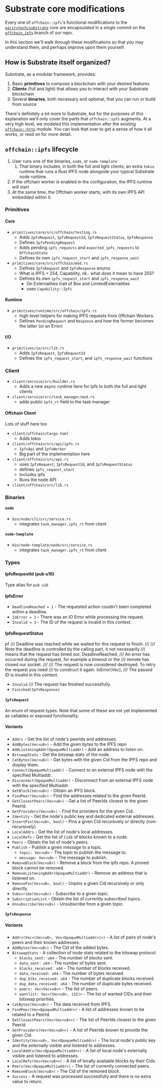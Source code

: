 # Substrate core modifications

Every one of `offchain::ipfs`'s functional modifications to the [`paritytech/substrate`] core are
encapsulated in a single commit on the [`offchain_ipfs`] branch of our repo.

In this section we'll walk through these modifications so that you may understand them, and
perhaps improve upon them yourself.

[`paritytech/substrate`]: https://github.com/paritytech/substrate
[`offchain_ipfs`]: https://github.com/rs-ipfs/substrate/tree/offchain_ipfs

## How is Substrate itself organized?

Substrate, as a modular framework, provides:

1. Basic **primitives** to compose a blockchain with your desired features
2. **Clients** (full and light) that allows you to interact with your Substrate blockchain
3. Several **binaries**, both necessary and optional, that you can run or build from source

There's definitely a lot more to Substrate, but for the purposes of this explanation we'll only
cover the parts that `offchain::ipfs` augments. At a very high level, we modeled this implementation
after the existing [`offchain::http`] module. You can look that over to get a sense of how it all
works, or read on for more detail.

[`offchain::http`]: https://github.com/paritytech/substrate/blob/master/client/offchain/src/api/http.rs

## `offchain::ipfs` lifecycle

1. User runs one of the binaries, `node`, or `node-template`
    1. That binary includes, in both the full and light clients, an extra `tokio` runtime that
runs a Rust IPFS node alongside your typical Substrate node runtime.
3. If the offchain worker is enabled in the configuration, the IPFS runtime will start
3. At the same time, the Offchain worker starts, with its own IPFS API embedded within it.

### Primitives

#### Core

- `primitives/core/src/offchain/testing.rs`
    - Adds `IpfsRequest`, `IpfsRequestId`, `IpfsRequestStatus`, `IpfsResponse`
    - Defines `IpfsPendingRequest`
    - Adds pending `ipfs_requests` and `expected_ipfs_requests` to `OffchainState`
    - Defines its own `ipfs_request_start` and `ipfs_response_wait`
- `primitives/core/src/offchain/mod.rs`
    - Defines `IpfsRequest` and `IpfsResponse` enums
    - What is IPFS = 254, Capability, ok.. what does it mean to have 255?
    - Defines its own `ipfs_request_start` and `ipfs_response_wait`
        - On Externalities trait of Box<T> and LimitedExternalities
        - uses `Capability::Ipfs`

#### Runtime

- `primitives/runtime/src/offchain/ipfs.rs`
    - high-level helpers for making IPFS requests from Offchain Workers.
    - Defines `PendingRequest` and `Response` and how the former becomes the latter (or an Error)

#### I/O

- `primitives/io/src/lib.rs`
    - Adds `IpfsRequest`, `IpfsRequestId`
    - Defines the `ipfs_request_start`, and `ipfs_response_wait` functions

### Client

- `client/service/src/builder.rs`
    - Adds a new async runtime here for ipfs to both the full and light clients
- `client/service/src/task_manager/mod.rs`
    - adds public `ipfs_rt` field to the task manager

#### Offchain Client

Lots of stuff here too

- `client/offchain/Cargo.toml`
    - Adds tokio
- `client/offchain/src/api/ipfs.rs`
    - `IpfsApi` and `IpfsWorker`
    - Big part of the implementation here
- `client/offchain/src/api.rs`
    - uses `IpfsRequest`, `IpfsRequestId`, and `IpfsRequestStatus`
    - defines `ipfs_request_start`
    - Includes ipfs
    - Runs the node API
- `client/offchain/src/lib.rs`

### Binaries

#### `node`

- `bin/node/cli/src/service.rs`
    - integrates `task_manager.ipfs_rt` from client

#### `node-template`

- `bin/node-template/node/src/service.rs`
    - integrates `task_manager.ipfs_rt` from client

### Types

#### IpfsRequestId (pub u16)

Type alias for `pub u16`

#### IpfsError

- `DeadlineReached = 1` - The requested action couldn't been completed within a deadline.
- `IoError = 2` - There was an IO Error while processing the request.
- `Invalid = 3` - The ID of the request is invalid in this context.

#### IpfsRequestStatus
pf
/// Deadline was reached while we waited for this request to finish.
	///
	/// Note the deadline is controlled by the calling part, it not necessarily
	/// means that the request has timed out.
	DeadlineReached,
	/// An error has occurred during the request, for example a timeout or the
	/// remote has closed our socket.
	///
	/// The request is now considered destroyed. To retry the request you need
	/// to construct it again.
	IoError(Vec<u8>),
	/// The passed ID is invalid in this context.
- `Invalid`
	/// The request has finished successfully.
- `Finished(IpfsResponse)`

#### `IpfsRequest`

An enum of request types. Note that some of these are not yet implemented as
callables or exposed functionality.

##### Variants

- `Addrs` - Get the list of node's peerIds and addresses.
- `AddBytes(Vec<u8>)` - Add the given bytes to the IPFS repo
- `AddListeningAddr(OpaqueMultiaddr)` - Add an address to listen on.
- `BitswapStats` - Get the bitswap stats of the node.
- `CatBytes(Vec<u8>)` - Get bytes with the given Cid from the IPFS repo and display them.
- `Connect(OpaqueMultiaddr)` - Connect to an external IPFS node with the specified Multiaddr.
- `Disconnect(OpaqueMultiaddr)` - Disconnect from an external IPFS node with the specified Multiaddr.
- `GetBlock(Vec<u8>)` - Obtain an IPFS block.
- `FindPeer(Vec<u8>)` - Find the addresses related to the given PeerId.
- `GetClosestPeers(Vec<u8>)` - Get a list of PeerIds closest to the given PeerId.
- `GetProviders(Vec<u8>)` - Find the providers for the given Cid.
- `Identity` - Get the node's public key and dedicated external addresses.
- `InsertPin(Vec<u8>, bool)` - Pins a given Cid recursively or directly (non-recursively)
- `LocalAddrs` - Get the list of node's local addresses.
- `LocalRefs` - Get the list of `Cid`s of blocks known to a node.
- `Peers` - Obtain the list of node's peers.
- `Publish` - Publish a given message to a topic.
    - `topic: Vec<u8>` - The topic to publish the message to.
    - `message: Vec<u8>` - The message to publish.
- `RemoveBlock(Vec<u8>)` - Remove a block from the ipfs repo. A pinned block cannot be removed.
- `RemoveListeningAddr(OpaqueMultiaddr)` - Remove an address that is listened on.
- `RemovePin(Vec<u8>, bool)` - Unpins a given Cid recursively or only directly.
- `Subscribe(Vec<u8>)` - Subscribe to a given topic.
- `SubscriptionList` - Obtain the list of currently subscribed topics.
- `Unsubscribe(Vec<u8>)` - Unsubscribe from a given topic.


#### `IpfsResponse`

##### Variants

- `Addrs(Vec<(Vec<u8>, Vec<OpaqueMultiaddr>)>)` - A list of pairs of node's peers and
their known addresses.
- `AddBytes(Vec<u8>)` - The Cid of the added bytes.
- `BitswapStats` - A collection of node stats related to the bitswap protocol.
    - `blocks_sent: u64` - The number of blocks sent.
    - `data_sent: u64` - The number of bytes sent.
    - `blocks_received: u64` - The number of blocks received.
    - `data_received: u64` - The number of bytes received.
    - `dup_blks_received: u64` - The number of duplicate blocks received.
    - `dup_data_received: u64` - The number of duplicate bytes received.
    - `peers: Vec<Vec<u8>>` - The list of peers.
    - `wantlist: Vec<(Vec<u8>, i32)>` - The list of wanted CIDs and their bitswap priorities.
- `CatBytes(Vec<u8>)` - The data received from IPFS.
- `FindPeer(Vec<OpaqueMultiaddr>)` - A list of addresses known to be related to a PeerId.
- `GetClosestPeers(Vec<Vec<u8>>)` - The list of PeerIds closest to the given PeerId.
- `GetProviders(Vec<Vec<u8>>)` - A list of PeerIds known to provide the given Cid.
- `Identity(Vec<u8>, Vec<OpaqueMultiaddr>)` - The local node's public key and the externally visible and listened to addresses.
- `LocalAddrs(Vec<OpaqueMultiaddr>)` - A list of local node's externally visible and listened to addresses.
- `LocalRefs(Vec<Vec<u8>>)` - A list of locally available blocks by their Cids.
- `Peers(Vec<OpaqueMultiaddr>)` - The list of currently connected peers.
- `RemoveBlock(Vec<u8>)` - The Cid of the removed block.
- `Success` - A request was processed successfully and there is no extra value to return.
